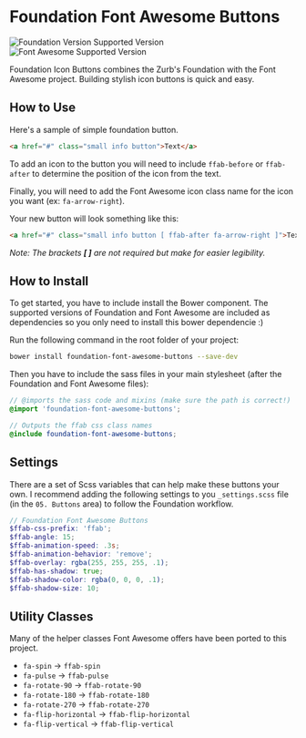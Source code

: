 # Foundation Font Awesome Buttons
![Foundation Version Supported Version](https://img.shields.io/badge/Foundation-v6.1.2-blue.svg?style=flat-square)
![Font Awesome Supported Version](https://img.shields.io/badge/Font_Awesome-v4.5.0-green.svg?style=flat-square)

Foundation Icon Buttons combines the Zurb's Foundation with the Font Awesome project. Building stylish icon buttons is quick and easy.

## How to Use

Here's a sample of simple foundation button.

```html
<a href="#" class="small info button">Text</a>
```

To add an icon to the button you will need to include `ffab-before` or `ffab-after` to determine the position of the icon from the text.

Finally, you will need to add the Font Awesome icon class name for the icon you want (ex: `fa-arrow-right`).

Your new button will look something like this:

```html
<a href="#" class="small info button [ ffab-after fa-arrow-right ]">Text</a>
```

*Note: The brackets __[ ]__ are not required but make for easier legibility.*


## How to Install

To get started, you have to include install the Bower component. The supported versions of Foundation and Font Awesome are included as dependencies so you only need to install this bower dependencie :)

Run the following command in the root folder of your project:

```bash
bower install foundation-font-awesome-buttons --save-dev
```

Then you have to include the sass files in your main stylesheet (after the Foundation and Font Awesome files):

```scss
// @imports the sass code and mixins (make sure the path is correct!)
@import 'foundation-font-awesome-buttons';

// Outputs the ffab css class names
@include foundation-font-awesome-buttons;
```


## Settings

There are a set of Scss variables that can help make these buttons your own. I recommend adding the following settings to you `_settings.scss` file (in the `05. Buttons` area) to follow the Foundation workflow.

```scss
// Foundation Font Awesome Buttons
$ffab-css-prefix: 'ffab';
$ffab-angle: 15;
$ffab-animation-speed: .3s;
$ffab-animation-behavior: 'remove';
$ffab-overlay: rgba(255, 255, 255, .1);
$ffab-has-shadow: true;
$ffab-shadow-color: rgba(0, 0, 0, .1);
$ffab-shadow-size: 10;
```

## Utility Classes

Many of the helper classes Font Awesome offers have been ported to this project.

- `fa-spin` -> `ffab-spin`
- `fa-pulse` -> `ffab-pulse`
- `fa-rotate-90` -> `ffab-rotate-90`
- `fa-rotate-180` -> `ffab-rotate-180`
- `fa-rotate-270` -> `ffab-rotate-270`
- `fa-flip-horizontal` -> `ffab-flip-horizontal`
- `fa-flip-vertical` -> `ffab-flip-vertical`
